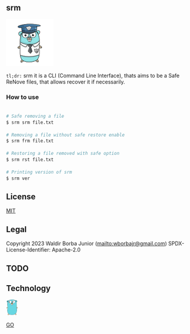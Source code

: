 
## srm

<p>
  <img src="./assets/logo.png" width="128"/>
  <br>
</p>

`tl;dr:` srm it is a CLI (Command Line Interface), thats aims to be a Safe ReNove files, that allows recover it if necessarily.

### How to use

```sh

# Safe removing a file
$ srm srm file.txt

# Removing a file without safe restore enable
$ srm frm file.txt

# Restoring a file removed with safe option
$ srm rst file.txt

# Printing version of srm
$ srm ver 
```

## License

[MIT](https://github.com/waldirborbajr/srm/blob/main/LICENSE)

## Legal

Copyright 2023 Waldir Borba Junior (<mailto:wborbajr@gmail.com>)
SPDX-License-Identifier: Apache-2.0

## TODO

## Technology

<img src="assets/gopher.png" alt="srm" width="32" /> 

[GO](https://go.dev/)
